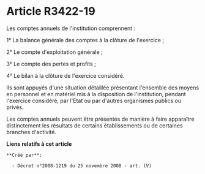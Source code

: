 # Article R3422-19

Les comptes annuels de l'institution comprennent :

1° La balance générale des comptes à la clôture de l'exercice ;

2° Le compte d'exploitation générale ;

3° Le compte des pertes et profits ;

4° Le bilan à la clôture de l'exercice considéré.

Ils sont appuyés d'une situation détaillée présentant l'ensemble des moyens en personnel et en matériel mis à la disposition
de l'institution, pendant l'exercice considéré, par l'Etat ou par d'autres organismes publics ou privés.

Les comptes annuels peuvent être présentés de manière à faire apparaître distinctement les résultats de certains
établissements ou de certaines branches d'activité.

**Liens relatifs à cet article**

	**Créé par**:

	  - Décret n°2008-1219 du 25 novembre 2008 - art. (V)
